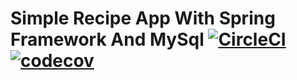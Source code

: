 # Simple Recipe App With Spring Framework And MySql [![CircleCI](https://circleci.com/gh/yusufduyar/spring5-recipe-app-with-mysql.svg?style=svg)](https://circleci.com/gh/yusufduyar/spring5-recipe-app-with-mysql) [![codecov](https://codecov.io/gh/yusufduyar/spring5-recipe-app-with-mysql/branch/master/graph/badge.svg)](https://codecov.io/gh/yusufduyar/spring5-recipe-app-with-mysql)